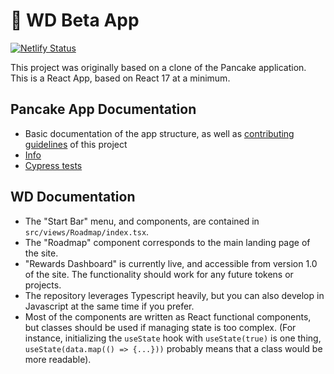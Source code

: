 # 🥞 WD Beta App

[![Netlify Status](https://api.netlify.com/api/v1/badges/7bebf1a3-be7b-4165-afd1-446256acd5e3/deploy-status)](https://app.netlify.com/sites/pancake-prod/deploys)

This project was originally based on a clone of the Pancake application. This is a React App, based on React 17 at a minimum.

## Pancake App Documentation

- Basic documentation of the app structure, as well as [contributing guidelines](./CONTRIBUTING.md) of this project
- [Info](doc/Info.md)
- [Cypress tests](doc/Cypress.md)

## WD Documentation

- The "Start Bar" menu, and components, are contained in `src/views/Roadmap/index.tsx`. 
- The "Roadmap" component corresponds to the main landing page of the site. 
- "Rewards Dashboard" is currently live, and accessible from version 1.0 of the site. The functionality should work for any future tokens or projects.
- The repository leverages Typescript heavily, but you can also develop in Javascript at the same time if you prefer.
- Most of the components are written as React functional components, but classes should be used if managing state is too complex. (For instance, initializing the `useState` hook with `useState(true)` is one thing, `useState(data.map(() => {...}))` probably means that a class would be more readable).

